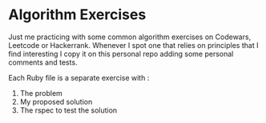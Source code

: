 # Algorithm Exercises

Just me practicing with some common algorithm exercises on Codewars, Leetcode or Hackerrank. Whenever I spot one that relies on principles that I find interesting I copy it on this personal repo adding some personal comments and tests.

Each Ruby file is a separate exercise with :
1. The problem
2. My proposed solution
3. The rspec to test the solution
